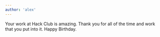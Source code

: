 ```yaml
---
author: 'alex'
---
```


Your work at Hack Club is amazing. Thank you for all of the time and work that you put into it. Happy Birthday.
